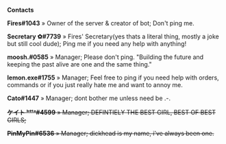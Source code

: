 **__Contacts__**

**Fires#1043**
     » Owner of the server & creator of bot; Don't ping me.
     
**Secretary ✿#7739**
     » Fires' Secretary(yes thats a literal thing, mostly a joke but still cool dude); Ping me if you need any help with anything!

**moosh.#0585**
     » Manager; Please don't ping. "Building the future and keeping the past alive are one and the same thing."

**lemon.exe#1755**
     » Manager; Feel free to ping if you need help with orders, commands or if you just really hate me and want to annoy me.
     
**Cato#1447**
     » Manager; dont bother me unless need be .-.

~~**ケイト ᵇᵉᵗᵃ#4599**
     » Manager; DEFINTIELY THE BEST GIRL, BEST OF BEST GIRLS;~~

~~**PinMyPin#6536**
     » Manager; dickhead is my name, i've always been one.~~
